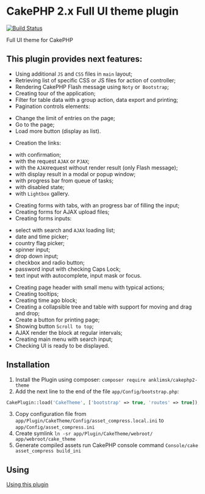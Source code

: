 # CakePHP 2.x Full UI theme plugin
[![Build Status](https://travis-ci.com/anklimsk/cakephp-theme.svg?branch=master)](https://travis-ci.com/anklimsk/cakephp-theme)

Full UI theme for CakePHP

## This plugin provides next features:

- Using additional `JS` and `CSS` files in `main` layout;
- Retrieving list of specific CSS or JS files for action of controller;
- Rendering CakePHP Flash message using `Noty` or` Bootstrap`;
- Creating tour of the application;
- Filter for table data with a group action, data export and printing;
- Pagination controls elements:
* Change the limit of entries on the page;
* Go to the page;
* Load more button (display as list).
- Creation the links:
* with confirmation;
* with the request `AJAX` or `PJAX`;
* with the `AJAX`request without render result (only Flash message);
* with display result in a modal or popup window;
* with progress bar from queue of tasks;
* with disabled state;
* with `Lightbox` gallery.
- Creating forms with tabs, with an progress bar of filling the input;
- Creating forms for AJAX upload files;
- Creating forms inputs:
* select with search and `AJAX` loading list;
* date and time picker;
* country flag picker;
* spinner input;
* drop down input;
* checkbox and radio button;
* password input with checking Caps Lock;
* text input with autocomplete, input mask or focus.
- Creating page header with small menu with typical actions;
- Creating tooltips;
- Creating time ago block;
- Creating a collapsible tree and table with support for moving and drag and drop;
- Create a button for printing page;
- Showing button `Scroll to top`;
- AJAX render the block at regular intervals;
- Creating main menu with search input;
- Checking UI is ready to be displayed.

## Installation

1. Install the Plugin using composer: `composer require anklimsk/cakephp2-theme`
2. Add the next line to the end of the file `app/Config/bootstrap.php`:
```php
CakePlugin::load('CakeTheme', ['bootstrap' => true, 'routes' => true]);
```
3. Copy configuration file from `app/Plugin/CakeTheme/Config/asset_compress.local.ini` to `app/Config/asset_compress.ini`
4. Create symlink `ln -sr app/Plugin/CakeTheme/webroot/ app/webroot/cake_theme`
5. Generate compiled assets run CakePHP console command `Console/cake asset_compress build_ini`

## Using

[Using this plugin](docs/USING.md)
